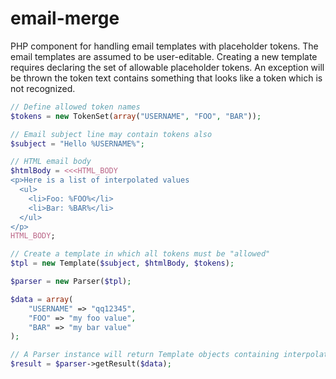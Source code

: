 # email-merge
PHP component for handling email templates with placeholder tokens. The email templates are assumed to be user-editable. Creating a new template requires declaring the set of allowable placeholder tokens. An exception will be thrown the token text contains something that looks like a token which is not recognized. 

```php
// Define allowed token names
$tokens = new TokenSet(array("USERNAME", "FOO", "BAR"));

// Email subject line may contain tokens also
$subject = "Hello %USERNAME%";

// HTML email body
$htmlBody = <<<HTML_BODY
<p>Here is a list of interpolated values
  <ul>
    <li>Foo: %FOO%</li>
    <li>Bar: %BAR%</li>
  </ul>
</p>	
HTML_BODY;

// Create a template in which all tokens must be "allowed"
$tpl = new Template($subject, $htmlBody, $tokens);

$parser = new Parser($tpl);

$data = array(
    "USERNAME" => "qq12345",
    "FOO" => "my foo value",
    "BAR" => "my bar value"
);

// A Parser instance will return Template objects containing interpolated values
$result = $parser->getResult($data);
```
